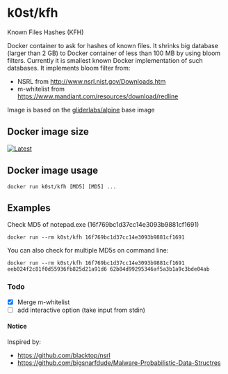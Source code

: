 # k0st/kfh

Known Files Hashes (KFH)

Docker container to ask for hashes of known files. It shrinks big database (larger than 2 GB) to Docker container of less than 100 MB by using bloom filters.
Currently it is smallest known Docker implementation of such databases. It implements bloom filter from:

- NSRL from http://www.nsrl.nist.gov/Downloads.htm
- m-whitelist from https://www.mandiant.com/resources/download/redline

Image is based on the [gliderlabs/alpine](https://registry.hub.docker.com/u/gliderlabs/alpine/) base image

## Docker image size

[![Latest](https://badge.imagelayers.io/k0st/kfh.svg)](https://imagelayers.io/?images=k0st/kfh:latest 'latest')

## Docker image usage

```
docker run k0st/kfh [MD5] [MD5] ...
```

## Examples

Check MD5 of notepad.exe (16f769bc1d37cc14e3093b9881cf1691)

```
docker run --rm k0st/kfh 16f769bc1d37cc14e3093b9881cf1691
```

You can also check for multiple MD5s on command line:

```
docker run --rm k0st/kfh 16f769bc1d37cc14e3093b9881cf1691 eeb024f2c81f0d55936fb825d21a91d6 62b84d99295346af5a3b1a9c3bde04ab
```

### Todo
- [x] Merge m-whitelist
- [ ] add interactive option (take input from stdin)

#### Notice
Inspired by:
- https://github.com/blacktop/nsrl
- https://github.com/bigsnarfdude/Malware-Probabilistic-Data-Structres
